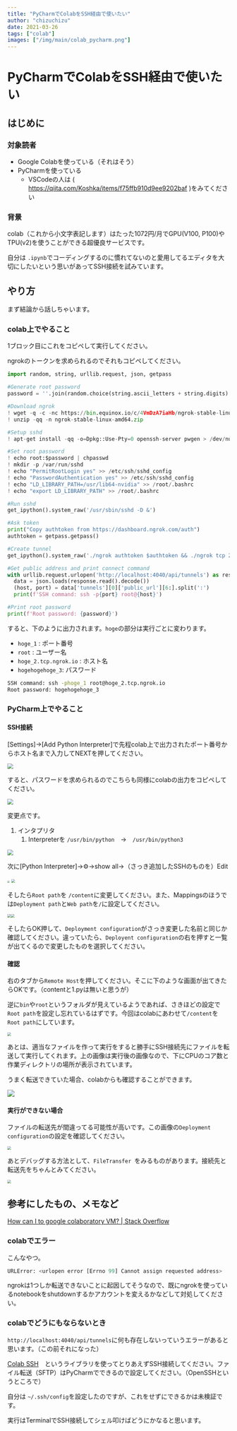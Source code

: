 ```yaml
---
title: "PyCharmでColabをSSH経由で使いたい"
author: "chizuchizu"
date: 2021-03-26
tags: ["colab"]
images: ["/img/main/colab_pycharm.png"]
---
```



# PyCharmでColabをSSH経由で使いたい


## はじめに

### 対象読者

- Google Colabを使っている（それはそう）
- PyCharmを使っている
  - VSCodeの人は ( https://qiita.com/Koshka/items/f75ffb910d9ee9202baf )をみてください

### 背景

colab（これから小文字表記します）はたった1072円/月でGPU(V100, P100)やTPU(v2)を使うことができる超優良サービスです。

自分は `.ipynb`でコーディングするのに慣れてないのと愛用してるエディタを大切にしたいという思いがあってSSH接続を試みています。

## やり方

まず結論から話しちゃいます。

### colab上でやること

1ブロック目にこれをコピペして実行してください。

ngrokのトークンを求められるのでそれもコピペしてください。

```python
import random, string, urllib.request, json, getpass

#Generate root password
password = ''.join(random.choice(string.ascii_letters + string.digits) for i in range(20))

#Download ngrok
! wget -q -c -nc https://bin.equinox.io/c/4VmDzA7iaHb/ngrok-stable-linux-amd64.zip
! unzip -qq -n ngrok-stable-linux-amd64.zip

#Setup sshd
! apt-get install -qq -o=Dpkg::Use-Pty=0 openssh-server pwgen > /dev/null

#Set root password
! echo root:$password | chpasswd
! mkdir -p /var/run/sshd
! echo "PermitRootLogin yes" >> /etc/ssh/sshd_config
! echo "PasswordAuthentication yes" >> /etc/ssh/sshd_config
! echo "LD_LIBRARY_PATH=/usr/lib64-nvidia" >> /root/.bashrc
! echo "export LD_LIBRARY_PATH" >> /root/.bashrc

#Run sshd
get_ipython().system_raw('/usr/sbin/sshd -D &')

#Ask token
print("Copy authtoken from https://dashboard.ngrok.com/auth")
authtoken = getpass.getpass()

#Create tunnel
get_ipython().system_raw('./ngrok authtoken $authtoken && ./ngrok tcp 22 &')

#Get public address and print connect command
with urllib.request.urlopen('http://localhost:4040/api/tunnels') as response:
  data = json.loads(response.read().decode())
  (host, port) = data['tunnels'][0]['public_url'][6:].split(':')
  print(f'SSH command: ssh -p{port} root@{host}')

#Print root password
print(f'Root password: {password}')
```

すると、下のように出力されます。`hoge`の部分は実行ごとに変わります。

- `hoge_1` : ポート番号
- `root` :  ユーザー名
- `hoge_2.tcp.ngrok.io` : ホスト名
- `hogehogehoge_3`: パスワード

```bash
SSH command: ssh -phoge_1 root@hoge_2.tcp.ngrok.io
Root password: hogehogehoge_3
```

### PyCharm上でやること

#### SSH接続

[Settings]→[Add Python Interpreter]で先程colab上で出力されたポート番号からホスト名まで入力してNEXTを押してください。

<img src="https://media.discordapp.net/attachments/795149266258493494/824790196079689768/unknown.png?width=705&height=478" style="zoom:80%;" />

すると、パスワードを求められるのでこちらも同様にcolabの出力をコピペしてください。

<img src="https://media.discordapp.net/attachments/795149266258493494/824790840341823518/unknown.png?width=705&height=478" style="zoom:80%;" />

変更点です。

1. インタプリタ
   1. Interpreterを `/usr/bin/python`　→　`/usr/bin/python3`

<img src="https://media.discordapp.net/attachments/795149266258493494/824791151570845756/unknown.png?width=705&height=478" style="zoom:80%;" />

次に[Python Interpreter]→⚙→show all→（さっき追加したSSHのものを）Edit

<img src="https://cdn.discordapp.com/attachments/795149266258493494/824792728411701258/unknown.png" style="zoom:33%;" />  <img src="https://cdn.discordapp.com/attachments/795149266258493494/824795845744394291/unknown.png" style="zoom: 50%;" />

そしたら`Root path`を `/content`に変更してください。また、Mappingsのほうでは`Deployment path`と`Web path`を`/`に設定してください。

<img src="https://cdn.discordapp.com/attachments/795149266258493494/824796423211450408/unknown.png" style="zoom:50%;" /><img src="/home/yuma/.config/Typora/typora-user-images/image-20210326090723986.png" style="zoom:50%;" />

そしたらOK押して、`Deployment configuration`がさっき変更した名前と同じか確認してください。違っていたら、`Deployent configuration`の右を押すと一覧が出てくるので変更したものを選択してください。

#### 確認

右のタブから`Remote Host`を押してください。そこに下のような画面が出てきたらOKです。（contentと1.pyは無いと思うが）

逆に`bin`や`root`というフォルダが見えているようであれば、さきほどの設定で`Root path`を設定し忘れているはずです。今回はcolabにあわせて`/content`を`Root path`にしています。

<img src="https://cdn.discordapp.com/attachments/795149266258493494/824795318142107648/unknown.png" style="zoom:50%;" />

あとは、適当なファイルを作って実行をすると勝手にSSH接続先にファイルを転送して実行してくれます。上の画像は実行後の画像なので、下にCPUのコア数と作業ディレクトリの場所が表示されています。

うまく転送できていた場合、colabからも確認することができます。

![](https://cdn.discordapp.com/attachments/795149266258493494/824795378712182804/unknown.png)

#### 実行ができない場合

ファイルの転送先が間違ってる可能性が高いです。この画像の`Deployment configuration`の設定を確認してください。

<img src="https://cdn.discordapp.com/attachments/795149266258493494/824795845744394291/unknown.png" style="zoom: 50%;" />

あとデバッグする方法として、`FileTransfer `をみるものがあります。接続先と転送先をちゃんとみてください。

<img src="https://cdn.discordapp.com/attachments/795149266258493494/824798640312025148/unknown.png" style="zoom:50%;" />

## 参考にしたもの、メモなど

[How can I to google colaboratory VM? | Stack Overflow](https://stackoverflow.com/questions/48459804/how-can-i-ssh-to-google-colaboratory-vm)

### colabでエラー

こんなやつ。

```python
URLError: <urlopen error [Errno 99] Cannot assign requested address>
```

ngrokは1つしか転送できないことに起因してそうなので、既にngrokを使っているnotebookをshutdownするかアカウントを変えるかなどして対処してください。

### colabでどうにもならないとき

`http://localhost:4040/api/tunnels`に何も存在しないっていうエラーがあると思います。（この前それになった）

[Colab SSH](https://github.com/lamhoangtung/colab_ssh)　というライブラリを使ってとりあえずSSH接続してください。ファイル転送（SFTP）はPyCharmでできるので設定してください。（OpenSSHというところで）

自分は `~/.ssh/config`を設定したのですが、これをせずにできるかは未検証です。

実行はTerminalでSSH接続してシェル叩けばどうにかなると思います。
